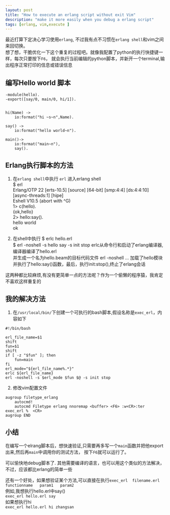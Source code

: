 ```yaml
---
layout: post
title: "How to execute an erlang script without exit Vim"
description: "make it more easily when you debug a erlang script"
tags: [erlang, vim,execute ]
---
```


最近打算下定决心学习使用`erlang`, 不过我有点不习惯在`erlang shell`和vim之间来回切换。   
想了想，干脆优化一下这个重复的过程吧。就像我配置了python的执行快捷键一样，每次只要按下`F6`，
就会执行当前编辑的python脚本，并新开一个terminal,输出程序正常打印的信息或错误信息 

## 编写Hello world 脚本
```
-module(hello).
-export([say/0, main/0, hi/1]).


hi(Name) ->
    io:format("hi ~s~n",Name).

say() ->
    io:format("hello world~n").

main()->
    io:format("main~n"),
    say().
```


## Erlang执行脚本的方法

1. 在`erlang shell`中执行
    `erl` 进入erlang shell    
    $ erl    
    Erlang/OTP 22 [erts-10.5] [source] [64-bit] [smp:4:4] [ds:4:4:10] [async-threads:1] [hipe]     
    Eshell V10.5  (abort with ^G)    
    1> c(hello).    
    {ok,hello}   
    2> hello:say().    
    hello world     
    ok    

2. 在shell中执行
    $ erlc  hello.erl    
    $ erl -noshell -s hello say -s init stop
    erlc从命令行和启动了erlang编译器,编译器编译了hello.erl    
    并生成一个名为hello.beam的目标代码文件
    erl -noshell ... 加载了hello模块并执行了hello:say()函数，最后，执行init:stop(),终止了erlang会话


这两种都比较麻烦,有没有更简单一点的方法呢？作为一个偷懒的程序猿，我肯定不喜欢这样重复的

## 我的解决方法

1. 在`/usr/local/bin/`下创建一个可执行的bash脚本,假设名称是`exec_erl`，内容如下    
```
#!/bin/bash

erl_file_name=$1
shift
fun=$1
shift
if [ -z "$fun" ]; then
    fun=main
fi
erl_mode="${erl_file_name%.*}"
erlc ${erl_file_name}
erl -noshell -s $erl_mode $fun $@ -s init stop

```
2. 修改vim配置文件    
```
augroup filetype_erlang
    autocmd!
    autocmd Filetype erlang nnoremap <buffer> <F6> :w<CR>:ter   exec_erl %  <CR>
augroup END

```

## 小结

在编写一个elrang脚本后，想快速验证,只需要再多写一个`main`函数并把他export出来,然后再`main`中调用你的测试方法，
按下`F6`就可以运行了。

可以愉快地debug脚本了.
其他需要编译的语言，也可以用这个类似的方法解决，不过，应该都比erlang的简单一些

还有一个好处，如果想验证某个方法,可以直接在执行`exec_erl  filename.erl  functionname   param1   param2 `  
例如,我想执行hello.erl中say()  
`exec_erl hello.erl say`     
如果想执行hi   
`exec_erl hello.erl hi zhangsan`   







